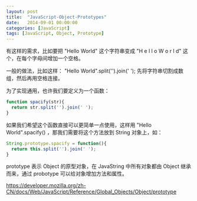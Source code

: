 ```yaml
---
layout: post
title:  "JavaScript-Object-Prototypes"
date:   2014-09-01 00:00:00
categories: [JavaScript]
tags: [JavaScript, Object, Prototype]
---
```


有这样的需求，比如要把 "Hello World" 这个字符串变成 "H e l l o  W o r l d" 这个，在每个字母间增加一个空格。

一般的做法，比如这样： "Hello World".split('').join(' '); 先将字符串切割成数组，然后再用空格连接。

为了实现通用，也许我们要定义为一个函数：
```js
function spacify(str){
  return str.split('').join(' ');
}
```

如果我们希望这个函数直接可以更简单一点使用，这样用 "Hello World".spacify() ，那我们需要将这个方法放到 String 对象上，如：
```js
String.prototype.spacify = function(){
  return this.split('').join(' ');
}
```

prototype 表示 Object 的原型对象，在 JavaString 中所有对象都由 Object 继承而来，通过 probotype 可以给对象增加方法和属性。

https://developer.mozilla.org/zh-CN/docs/Web/JavaScript/Reference/Global_Objects/Object/prototype

